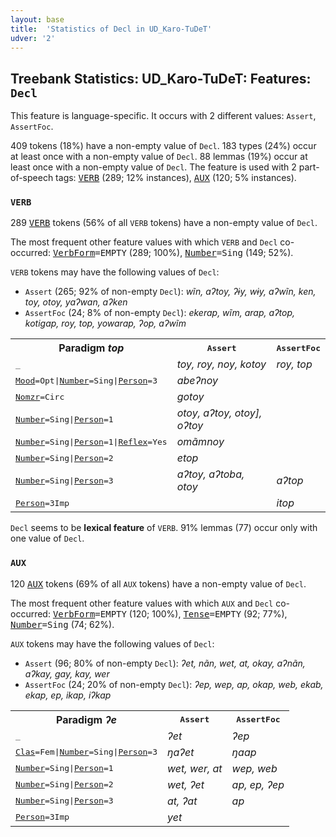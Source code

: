 ```yaml
---
layout: base
title:  'Statistics of Decl in UD_Karo-TuDeT'
udver: '2'
---
```


## Treebank Statistics: UD_Karo-TuDeT: Features: `Decl`

This feature is language-specific.
It occurs with 2 different values: `Assert`, `AssertFoc`.

409 tokens (18%) have a non-empty value of `Decl`.
183 types (24%) occur at least once with a non-empty value of `Decl`.
88 lemmas (19%) occur at least once with a non-empty value of `Decl`.
The feature is used with 2 part-of-speech tags: <tt><a href="arr_tudet-pos-VERB.html">VERB</a></tt> (289; 12% instances), <tt><a href="arr_tudet-pos-AUX.html">AUX</a></tt> (120; 5% instances).

### `VERB`

289 <tt><a href="arr_tudet-pos-VERB.html">VERB</a></tt> tokens (56% of all `VERB` tokens) have a non-empty value of `Decl`.

The most frequent other feature values with which `VERB` and `Decl` co-occurred: <tt><a href="arr_tudet-feat-VerbForm.html">VerbForm</a></tt><tt>=EMPTY</tt> (289; 100%), <tt><a href="arr_tudet-feat-Number.html">Number</a></tt><tt>=Sing</tt> (149; 52%).

`VERB` tokens may have the following values of `Decl`:

* `Assert` (265; 92% of non-empty `Decl`): <em>wĩn, aʔtoy, ʔɨy, wɨy, aʔwĩn, ken, toy, otoy, yaʔwan, aʔken</em>
* `AssertFoc` (24; 8% of non-empty `Decl`): <em>ekerap, wĩm, arap, aʔtop, kotigap, roy, top, yowarap, ʔop, aʔwĩm</em>

<table>
  <tr><th>Paradigm <i>top</i></th><th><tt>Assert</tt></th><th><tt>AssertFoc</tt></th></tr>
  <tr><td><tt>_</tt></td><td><em>toy, roy, noy, kotoy</em></td><td><em>roy, top</em></td></tr>
  <tr><td><tt><tt><a href="arr_tudet-feat-Mood.html">Mood</a></tt><tt>=Opt</tt>|<tt><a href="arr_tudet-feat-Number.html">Number</a></tt><tt>=Sing</tt>|<tt><a href="arr_tudet-feat-Person.html">Person</a></tt><tt>=3</tt></tt></td><td><em>abeʔnoy</em></td><td></td></tr>
  <tr><td><tt><tt><a href="arr_tudet-feat-Nomzr.html">Nomzr</a></tt><tt>=Circ</tt></tt></td><td><em>gotoy</em></td><td></td></tr>
  <tr><td><tt><tt><a href="arr_tudet-feat-Number.html">Number</a></tt><tt>=Sing</tt>|<tt><a href="arr_tudet-feat-Person.html">Person</a></tt><tt>=1</tt></tt></td><td><em>otoy, aʔtoy, otoy], oʔtoy</em></td><td></td></tr>
  <tr><td><tt><tt><a href="arr_tudet-feat-Number.html">Number</a></tt><tt>=Sing</tt>|<tt><a href="arr_tudet-feat-Person.html">Person</a></tt><tt>=1</tt>|<tt><a href="arr_tudet-feat-Reflex.html">Reflex</a></tt><tt>=Yes</tt></tt></td><td><em>omãmnoy</em></td><td></td></tr>
  <tr><td><tt><tt><a href="arr_tudet-feat-Number.html">Number</a></tt><tt>=Sing</tt>|<tt><a href="arr_tudet-feat-Person.html">Person</a></tt><tt>=2</tt></tt></td><td><em>etop</em></td><td></td></tr>
  <tr><td><tt><tt><a href="arr_tudet-feat-Number.html">Number</a></tt><tt>=Sing</tt>|<tt><a href="arr_tudet-feat-Person.html">Person</a></tt><tt>=3</tt></tt></td><td><em>aʔtoy, aʔtoba, otoy</em></td><td><em>aʔtop</em></td></tr>
  <tr><td><tt><tt><a href="arr_tudet-feat-Person.html">Person</a></tt><tt>=3Imp</tt></tt></td><td></td><td><em>itop</em></td></tr>
</table>

`Decl` seems to be **lexical feature** of `VERB`. 91% lemmas (77) occur only with one value of `Decl`.

### `AUX`

120 <tt><a href="arr_tudet-pos-AUX.html">AUX</a></tt> tokens (69% of all `AUX` tokens) have a non-empty value of `Decl`.

The most frequent other feature values with which `AUX` and `Decl` co-occurred: <tt><a href="arr_tudet-feat-VerbForm.html">VerbForm</a></tt><tt>=EMPTY</tt> (120; 100%), <tt><a href="arr_tudet-feat-Tense.html">Tense</a></tt><tt>=EMPTY</tt> (92; 77%), <tt><a href="arr_tudet-feat-Number.html">Number</a></tt><tt>=Sing</tt> (74; 62%).

`AUX` tokens may have the following values of `Decl`:

* `Assert` (96; 80% of non-empty `Decl`): <em>ʔet, nãn, wet, at, okay, aʔnãn, aʔkay, gay, kay, wer</em>
* `AssertFoc` (24; 20% of non-empty `Decl`): <em>ʔep, wep, ap, okap, web, ekab, ekap, ep, ikap, iʔkap</em>

<table>
  <tr><th>Paradigm <i>ʔe</i></th><th><tt>Assert</tt></th><th><tt>AssertFoc</tt></th></tr>
  <tr><td><tt>_</tt></td><td><em>ʔet</em></td><td><em>ʔep</em></td></tr>
  <tr><td><tt><tt><a href="arr_tudet-feat-Clas.html">Clas</a></tt><tt>=Fem</tt>|<tt><a href="arr_tudet-feat-Number.html">Number</a></tt><tt>=Sing</tt>|<tt><a href="arr_tudet-feat-Person.html">Person</a></tt><tt>=3</tt></tt></td><td><em>ŋaʔet</em></td><td><em>ŋaap</em></td></tr>
  <tr><td><tt><tt><a href="arr_tudet-feat-Number.html">Number</a></tt><tt>=Sing</tt>|<tt><a href="arr_tudet-feat-Person.html">Person</a></tt><tt>=1</tt></tt></td><td><em>wet, wer, at</em></td><td><em>wep, web</em></td></tr>
  <tr><td><tt><tt><a href="arr_tudet-feat-Number.html">Number</a></tt><tt>=Sing</tt>|<tt><a href="arr_tudet-feat-Person.html">Person</a></tt><tt>=2</tt></tt></td><td><em>wet, ʔet</em></td><td><em>ap, ep, ʔep</em></td></tr>
  <tr><td><tt><tt><a href="arr_tudet-feat-Number.html">Number</a></tt><tt>=Sing</tt>|<tt><a href="arr_tudet-feat-Person.html">Person</a></tt><tt>=3</tt></tt></td><td><em>at, ʔat</em></td><td><em>ap</em></td></tr>
  <tr><td><tt><tt><a href="arr_tudet-feat-Person.html">Person</a></tt><tt>=3Imp</tt></tt></td><td><em>yet</em></td><td></td></tr>
</table>

